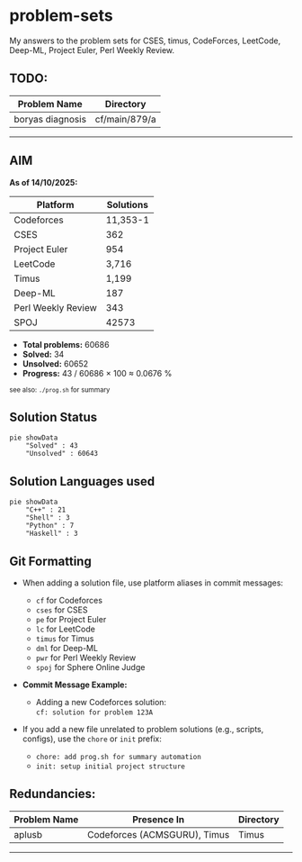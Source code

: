 # problem-sets

My answers to the problem sets for CSES, timus, CodeForces, LeetCode, Deep-ML, Project Euler, Perl Weekly Review.

## TODO:

| Problem Name       | Directory                      |
|--------------------|--------------------------------|
|  boryas diagnosis  | cf/main/879/a                  |
---

## AIM

**As of 14/10/2025:**

| Platform      | Solutions |
|---------------|-----------|
| Codeforces    | 11,353-1  |
| CSES          | 362       |
| Project Euler | 954       |
| LeetCode      | 3,716     |
| Timus         | 1,199     |
| Deep-ML       | 187       |
| Perl Weekly Review | 343  |
| SPOJ          | 42573     |

- **Total problems:** 60686 
- **Solved:** 34
- **Unsolved:** 60652
- **Progress:** 43 / 60686 × 100 ≈ 0.0676 %

<sub>see also: <code>./prog.sh</code> for summary</sub>

## Solution Status

```mermaid
pie showData
    "Solved" : 43
    "Unsolved" : 60643
```

## Solution Languages used

```mermaid
pie showData
    "C++" : 21
    "Shell" : 3
    "Python" : 7
    "Haskell" : 3
```

## Git Formatting

- When adding a solution file, use platform aliases in commit messages:
    - `cf` for Codeforces
    - `cses` for CSES
    - `pe` for Project Euler
    - `lc` for LeetCode
    - `timus` for Timus
    - `dml` for Deep-ML
    - `pwr` for Perl Weekly Review
    - `spoj` for Sphere Online Judge
- **Commit Message Example:**
    - Adding a new Codeforces solution:  
      `cf: solution for problem 123A`

- If you add a new file unrelated to problem solutions (e.g., scripts, configs), use the `chore` or `init` prefix:  
    - `chore: add prog.sh for summary automation`
    - `init: setup initial project structure`

## Redundancies:

| Problem Name | Presence In                                 | Directory |
|--------------|---------------------------------------------|-----------|
| aplusb       | Codeforces (ACMSGURU), Timus                | Timus     |
---

